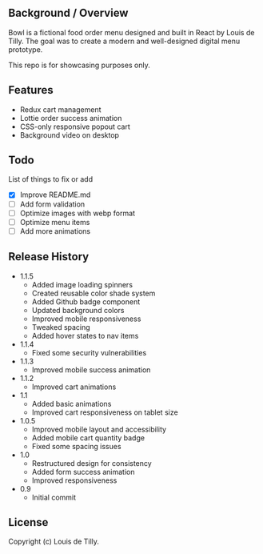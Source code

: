 ## Background / Overview

Bowl is a fictional food order menu designed and built in React by Louis de Tilly. The goal was to create a modern and well-designed digital menu prototype.

This repo is for showcasing purposes only.

## Features

- Redux cart management
- Lottie order success animation
- CSS-only responsive popout cart
- Background video on desktop

## Todo

List of things to fix or add

- [x] Improve README.md
- [ ] Add form validation
- [ ] Optimize images with webp format
- [ ] Optimize menu items
- [ ] Add more animations

## Release History

- 1.1.5
  - Added image loading spinners
  - Created reusable color shade system
  - Added Github badge component
  - Updated background colors
  - Improved mobile responsiveness
  - Tweaked spacing
  - Added hover states to nav items
- 1.1.4
  - Fixed some security vulnerabilities
- 1.1.3
  - Improved mobile success animation
- 1.1.2
  - Improved cart animations
- 1.1
  - Added basic animations
  - Improved cart responsiveness on tablet size
- 1.0.5
  - Improved mobile layout and accessibility
  - Added mobile cart quantity badge
  - Fixed some spacing issues
- 1.0
  - Restructured design for consistency
  - Added form success animation
  - Improved responsiveness
- 0.9
  - Initial commit

## License

Copyright (c) Louis de Tilly.

